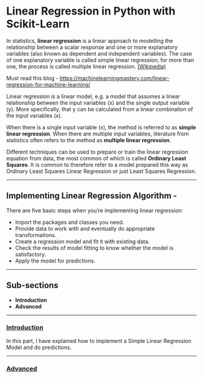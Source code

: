 # Linear Regression in Python with Scikit-Learn

In statistics, **linear regression** is a linear approach to modelling the relationship between a scalar response and one or more explanatory variables (also known as dependent and independent variables). The case of one explanatory variable is called simple linear regression; for more than one, the process is called multiple linear regression. [(Wikipedia)](https://en.wikipedia.org/wiki/Linear_regression)

Must read this blog - https://machinelearningmastery.com/linear-regression-for-machine-learning/ 

Linear regression is a linear model, e.g. a model that assumes a linear relationship between the input variables (x) and the single output variable (y). More specifically, that y can be calculated from a linear combination of the input variables (x).

When there is a single input variable (x), the method is referred to as **simple linear regression**. When there are multiple input variables, literature from statistics often refers to the method as **multiple linear regression**.

Different techniques can be used to prepare or train the linear regression equation from data, the most common of which is called **Ordinary Least Squares**. It is common to therefore refer to a model prepared this way as Ordinary Least Squares Linear Regression or just Least Squares Regression.

---
## Implementing Linear Regression Algorithm - 
There are five basic steps when you’re implementing linear regression:

  - Import the packages and classes you need.
  - Provide data to work with and eventually do appropriate transformations.
  - Create a regression model and fit it with existing data.
  - Check the results of model fitting to know whether the model is satisfactory.
  - Apply the model for predictions.
 
---
## Sub-sections

  - **Introduction**
  - **Advanced**

---
### [Introduction](https://github.com/Ravjot03/Machine-Learning-Models/tree/master/Regression%20Models/Linear%20Regression/Introduction)

In this part, I have explained how to implement a Simple Linear Regression Model and do predictions.

---
### [Advanced](https://github.com/Ravjot03/Machine-Learning-Models/tree/master/Regression%20Models/Linear%20Regression/Advanced)
